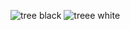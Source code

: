 ![tree black](https://github.com/achini-saumya/python_drawing_a_tree/assets/157724642/0c2ab08a-882b-4d79-ad4b-a5b21d77738b)
![treee white](https://github.com/achini-saumya/python_drawing_a_tree/assets/157724642/33258b61-79eb-43b6-8da2-9173361fbc2c)
